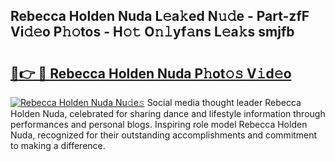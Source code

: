 ## Rebecca Holden Nuda L𝚎a𝚔ed N𝚞𝚍e - Part-zfF Vi𝚍𝚎o P𝚑𝚘tos - H𝚘𝚝 O𝚗𝚕yf𝚊ns L𝚎a𝚔s smjfb

# <h2><a href="http://kf2oaoz.oniu.top/?m=Rebecca+Holden+Nuda">🔗👉 🔴 Rebecca Holden Nuda P𝚑ot𝚘𝚜 V𝚒d𝚎o</a></h2>

[![Rebecca Holden Nuda Nu𝚍e𝚜](https://i.imgur.com/0qMVB7G.gif)](http://kf2oaoz.oniu.top/?m=Rebecca+Holden+Nuda)
Social media thought leader Rebecca Holden Nuda, celebrated for sharing dance and lifestyle information through performances and personal blogs. Inspiring role model Rebecca Holden Nuda, recognized for their outstanding accomplishments and commitment to making a difference.  
